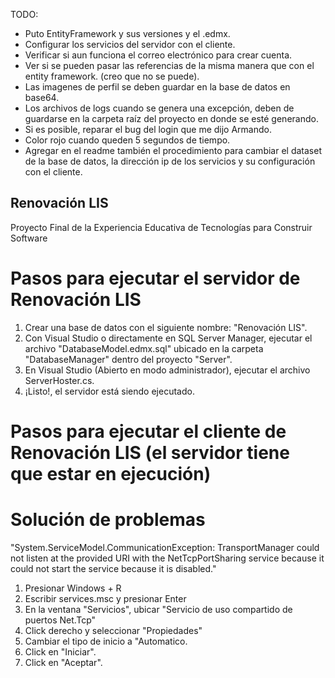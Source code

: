 TODO:
* Puto EntityFramework y sus versiones y el .edmx.
* Configurar los servicios del servidor con el cliente.
* Verificar si aun funciona el correo electrónico para crear cuenta.
* Ver si se pueden pasar las referencias de la misma manera que con el entity framework. (creo que no se puede). 
* Las imagenes de perfil se deben guardar en la base de datos en base64.
* Los archivos de logs cuando se genera una excepción, deben de guardarse en la carpeta raíz del proyecto en donde se esté generando.
* Si es posible, reparar el bug del login que me dijo Armando.
* Color rojo cuando queden 5 segundos de tiempo.
* Agregar en el readme también el procedimiento para cambiar el dataset de la base de datos, la dirección ip de los servicios y su configuración con el cliente.


## Renovación LIS
Proyecto Final de la Experiencia Educativa de Tecnologías para Construir Software


# Pasos para ejecutar el servidor de Renovación LIS
1. Crear una base de datos con el siguiente nombre: "Renovación LIS".
2. Con Visual Studio o directamente en SQL Server Manager, ejecutar el archivo "DatabaseModel.edmx.sql" ubicado en la carpeta "DatabaseManager" dentro del proyecto "Server".
3. En Visual Studio (Abierto en modo administrador), ejecutar el archivo ServerHoster.cs.
4. ¡Listo!, el servidor está siendo ejecutado.

# Pasos para ejecutar el cliente de Renovación LIS (el servidor tiene que estar en ejecución)


# Solución de problemas
"System.ServiceModel.CommunicationException: TransportManager could not listen at the provided URI with the NetTcpPortSharing service because it could not start the service because it is disabled."
1. Presionar Windows + R
2. Escribir services.msc y presionar Enter
3. En la ventana "Servicios", ubicar "Servicio de uso compartido de puertos Net.Tcp"
4. Click derecho y seleccionar "Propiedades"
5. Cambiar el tipo de inicio a "Automatico.
6. Click en "Iniciar".
7. Click en "Aceptar".